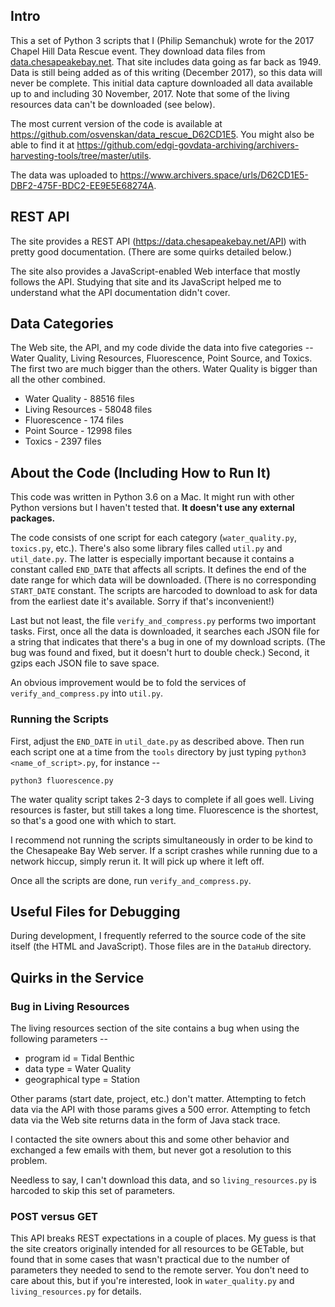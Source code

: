 ## Intro

This a set of Python 3 scripts that I (Philip Semanchuk) wrote for the 2017 Chapel Hill Data Rescue event. They download data files from [data.chesapeakebay.net](https://data.chesapeakebay.net/). That site includes data going as far back as 1949. Data is still being added as of this writing (December 2017), so this data will never be complete. This initial data capture downloaded all data available up to and including 30 November, 2017. Note that some of the living resources data can't be downloaded (see below).

The most current version of the code is available at https://github.com/osvenskan/data_rescue_D62CD1E5. You might also be able to find it at https://github.com/edgi-govdata-archiving/archivers-harvesting-tools/tree/master/utils.

The data was uploaded to https://www.archivers.space/urls/D62CD1E5-DBF2-475F-BDC2-EE9E5E68274A.

## REST API

The site provides a REST API (https://data.chesapeakebay.net/API) with pretty good documentation. (There are some quirks detailed below.)

The site also provides a JavaScript-enabled Web interface that mostly follows the API. Studying that site and its JavaScript helped me to understand what the API documentation didn't cover.

## Data Categories

The Web site, the API, and my code divide the data into five categories -- Water Quality, Living Resources, Fluorescence, Point Source, and Toxics. The first two are much bigger than the others. Water Quality is bigger than all the other combined.

 - Water Quality - 88516 files
 - Living Resources - 58048 files
 - Fluorescence - 174 files
 - Point Source - 12998 files
 - Toxics - 2397 files


## About the Code (Including How to Run It)

This code was written in Python 3.6 on a Mac. It might run with other Python versions but I haven't tested that. **It doesn't use any external packages.**

The code consists of one script for each category (`water_quality.py`, `toxics.py`, etc.). There's also some library files called `util.py` and `util_date.py`. The latter is especially important because it contains a constant called `END_DATE` that affects all scripts. It defines the end of the date range for which data will be downloaded. (There is no corresponding `START_DATE` constant. The scripts are harcoded to download to ask for data from the earliest date it's available. Sorry if that's inconvenient!)

Last but not least, the file `verify_and_compress.py` performs two important tasks. First, once all the data is downloaded, it searches each JSON file for a string that indicates that there's a bug in one of my download scripts. (The bug was found and fixed, but it doesn't hurt to double check.) Second, it gzips each JSON file to save space.

An obvious improvement would be to fold the services of `verify_and_compress.py` into `util.py`.

### Running the Scripts

First, adjust the `END_DATE` in `util_date.py` as described above. Then run each script one at a time from the `tools` directory by just typing `python3 <name_of_script>.py`, for instance --

	python3 fluorescence.py

The water quality script takes 2-3 days to complete if all goes well. Living resources is faster, but still takes a long time. Fluorescence is the shortest, so that's a good one with which to start.

I recommend not running the scripts simultaneously in order to be kind to the Chesapeake Bay Web server. If a script crashes while running due to a network hiccup, simply rerun it. It will pick up where it left off.

Once all the scripts are done, run `verify_and_compress.py`.

## Useful Files for Debugging

During development, I frequently referred to the source code of the site itself (the HTML and JavaScript). Those files are in the `DataHub` directory.

## Quirks in the Service

### Bug in Living Resources

The living resources section of the site contains a bug when using the following parameters --
 - program id = Tidal Benthic
 - data type = Water Quality
 - geographical type = Station

Other params (start date, project, etc.) don't matter. Attempting to fetch data via the API with those params gives a 500 error. Attempting to fetch data via the Web site returns data in the form of Java stack trace.

I contacted the site owners about this and some other behavior and exchanged a few emails with them, but never got a resolution to this problem.

Needless to say, I can't download this data, and so `living_resources.py` is harcoded to skip this set of parameters.

### POST versus GET

This API breaks REST expectations in a couple of places. My guess is that the site creators originally intended for all resources to be GETable, but found that in some cases that wasn't practical due to the number of parameters they needed to send to the remote server. You don't need to care about this, but if you're interested, look in `water_quality.py` and `living_resources.py` for details.

